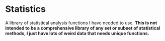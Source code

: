 # Statistics

A library of statistical analysis functions I have needed to use. **This is not intended to be a comprehensive library of any set or subset of statistical methods, I just have lots of weird data that needs unique functions.**
